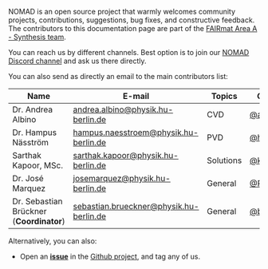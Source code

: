 

NOMAD is an open source project that warmly welcomes community projects, contributions, suggestions, bug fixes, and constructive feedback. The contributors to this documentation page are part of the [FAIRmat Area A - Synthesis team](https://www.fairmat-nfdi.eu/fairmat/about-fairmat/team-fairmat).

You can reach us by different channels.
Best option is to join our [NOMAD Discord channel](https://discord.gg/Gyzx3ukUw8) and ask us there directly.

You can also send as directly an email to the main contributors list:

| Name | E-mail     | Topics | Github profiles |
|------|------------|--------|-----------------|
| Dr. Andrea Albino | [andrea.albino@physik.hu-berlin.de](mailto:andrea.albino@physik.hu-berlin.de) | CVD | [@aalbino2](https://github.com/aalbino2) |
| Dr. Hampus Näsström | [hampus.naesstroem@physik.hu-berlin.de](mailto:hampus.naesstroem@physik.hu-berlin.de) | PVD | [@hampusnasstrom](https://github.com/hampusnasstrom) |
| Sarthak Kapoor, MSc. | [sarthak.kapoor@physik.hu-berlin.de](mailto:sarthak.kapoor@physik.hu-berlin.de) | Solutions | [@ka-sarthak](https://github.com/ka-sarthak) |
| Dr. José Marquez | [josemarquez@physik.hu-berlin.de](mailto:josemarquez@physik.hu-berlin.de) | General | [@Pepe-Marquez](https://github.com/Pepe-Marquez) |
| Dr. Sebastian Brückner (**Coordinator**) | [sebastian.brueckner@physik.hu-berlin.de](mailto:sebastian.brueckner@physik.hu-berlin.de) | General | [@budschi](https://github.com/budschi) |


Alternatively, you can also:

- Open an [**issue**](https://github.com/FAIRmat-NFDI/nomad-material-processing/issues) in the [Github project](https://github.com/FAIRmat-NFDI/nomad-material-processing), and tag any of us.

